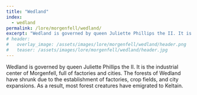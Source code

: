 ```yaml
---
title: "Wedland"
index:
  - wedland
permalink: /lore/morgenfell/wedland/
excerpt: "Wedland is governed by queen Juliette Phillips the II. It is the industrial center of Morgenfell, full of factories and cities."
# header:
#   overlay_image: /assets/images/lore/morgenfell/wedland/header.png
#   teaser: /assets/images/lore/morgenfell/wedland/header.jpg
---
```

Wedland is governed by queen Juliette Phillips the II. It is the industrial center of Morgenfell, full of factories and cities. The forests of Wedland have shrunk due to the establishment of factories, crop fields, and city expansions. As a result, most forest creatures have emigrated to Keltain.